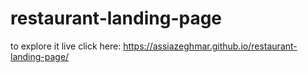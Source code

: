 # restaurant-landing-page
to explore it live click here: https://assiazeghmar.github.io/restaurant-landing-page/
